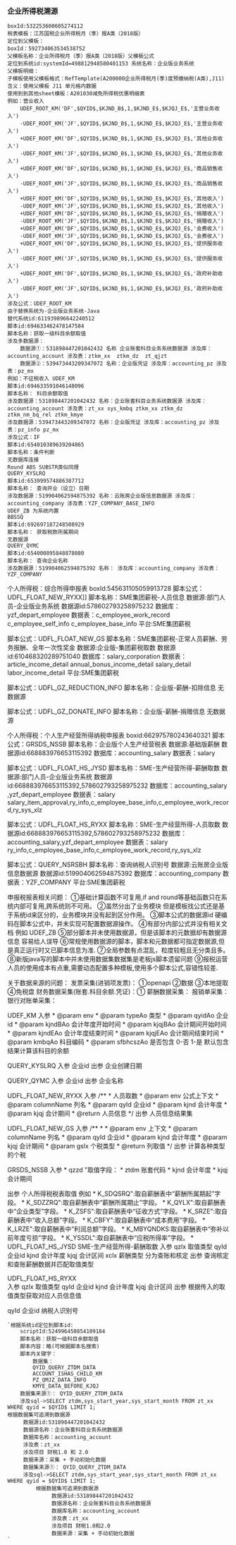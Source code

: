 ### 企业所得税溯源
    boxId:532253600605274112
    税表模板：江苏国税企业所得税月（季）报A类（2018版）
    定位到父模板：
    boxId：592734063534538752
    父模板名称：企业所得税月（季）报A类（2018版）父模板公式
    定位到系统id:systemId=498812948580401153 系统名称：企业版业务系统
    父模板明细：
    子模板使用父模板格式：RefTemplate(A200000企业所得税月(季)度预缴纳税(A类),J11)
    含义：使用父模板 J11 单元格内数据
    使用到到其他sheet模板：A201030减免所得税优惠明细表
    例如：营业收入
        UDEF_ROOT_KM('DF',$QYID$,$KJND_B$,1,$KJND_E$,$KJQJ_E$,'主营业务收入')
        -UDEF_ROOT_KM('JF',$QYID$,$KJND_B$,1,$KJND_E$,$KJQJ_E$,'主营业务收入')
        +UDEF_ROOT_KM('DF',$QYID$,$KJND_B$,1,$KJND_E$,$KJQJ_E$,'其他业务收入')
        -UDEF_ROOT_KM('JF',$QYID$,$KJND_B$,1,$KJND_E$,$KJQJ_E$,'其他业务收入')
        +UDEF_ROOT_KM('DF',$QYID$,$KJND_B$,1,$KJND_E$,$KJQJ_E$,'商品销售收入')
        -UDEF_ROOT_KM('JF',$QYID$,$KJND_B$,1,$KJND_E$,$KJQJ_E$,'商品销售收入')
        +UDEF_ROOT_KM('DF',$QYID$,$KJND_B$,1,$KJND_E$,$KJQJ_E$,'其他收入')
        -UDEF_ROOT_KM('JF',$QYID$,$KJND_B$,1,$KJND_E$,$KJQJ_E$,'其他收入')
        +UDEF_ROOT_KM('DF',$QYID$,$KJND_B$,1,$KJND_E$,$KJQJ_E$,'捐赠收入')
        -UDEF_ROOT_KM('JF',$QYID$,$KJND_B$,1,$KJND_E$,$KJQJ_E$,'捐赠收入')
        +UDEF_ROOT_KM('DF',$QYID$,$KJND_B$,1,$KJND_E$,$KJQJ_E$,'会费收入')
        -UDEF_ROOT_KM('JF',$QYID$,$KJND_B$,1,$KJND_E$,$KJQJ_E$,'会费收入')
        +UDEF_ROOT_KM('DF',$QYID$,$KJND_B$,1,$KJND_E$,$KJQJ_E$,'提供服务收入')
        -UDEF_ROOT_KM('JF',$QYID$,$KJND_B$,1,$KJND_E$,$KJQJ_E$,'提供服务收入')
        +UDEF_ROOT_KM('DF',$QYID$,$KJND_B$,1,$KJND_E$,$KJQJ_E$,'政府补助收入')
        -UDEF_ROOT_KM('JF',$QYID$,$KJND_B$,1,$KJND_E$,$KJQJ_E$,'政府补助收入')
    涉及公式：UDEF_ROOT_KM
    由于替换系统为-企业版业务系统-Java 
    替代系统id:611939896642240512
    脚本id:694633462478147584
    脚本名称：获取一级科目余额取值
    涉及多数据源：
        数据源①：531898447201042432 名称 企业账套科目业务系统数据源 涉及库：accounting_account 涉及表：ztkm_xx  ztkm_dz  zt_qjzt
        数据源②：539473443209347072 名称：企业版凭证 涉及库：accounting_pz 涉及表：pz_mx
    例如：不征税收入 UDEF_KM
    脚本id:694633591046148096
    脚本名称： 科目余额取值
    涉及数据源：531898447201042432 名称：企业账套科目业务系统数据源 涉及库：accounting_account 涉及表：zt_xx sys_kmbq ztkm_xx ztkm_dz ztkm_nm_bq_rel ztkm_kmye
    涉及数据源：539473443209347072 名称：企业版凭证 涉及库：accounting_pz 涉及表：pz_info pz_mx
    涉及公式：IF 
    脚本id:654010389639204865
    脚本名称：条件判断
    无数据库连接
    Round ABS SUBSTR类似同理
    QUERY_KYSLRQ
    脚本id:653999574886387712
    脚本名称： 查询开业（设立）日期
    涉及数据源：519904062594875392 名称：云账房企业版信息数据源 涉及库：accounting_company 涉及表：YZF_COMPANY_BASE_INFO
    UDEF_ZB 为系统内置
    BBSSQ
    脚本id:692697187248508929
    脚本名称： 获取税款所属期间
    无数据源
    QUERY_QYMC
    脚本id:654000895848878080
    脚本名称： 查询企业名称
    涉及数据源：519904062594875392 名称： 涉及库：accounting_company 涉及表：YZF_COMPANY
   
   
   
  个人所得税：综合所得申报表
  boxId:545631105059913728
  脚本公式：UDFL_FLOAT_NEW_RYXX]\]
  脚本名称：SME集团薪税-人员信息
  数据源:部门人员-企业版业务系统
  数据源id:578602793258975232
  数据库：yzf_depart_employee
  数据表：c_employee_work_record c_employee_self_info c_employee_base_info
  平台:SME集团薪税
  
  脚本公式：UDFL_FLOAT_NEW_GS
  脚本名称：SME集团薪税-正常人员薪酬、劳务报酬、全年一次性奖金
  数据源:企业版-集团薪税取数
  数据源id:610468320289751040
  数据库：salary_corporation
  数据表：article_income_detail annual_bonus_income_detail salary_detail labor_income_detail
  平台:SME集团薪税
  

  脚本公式：UDFL_GZ_REDUCTION_INFO
  脚本名称：企业版-薪酬-扣除信息
  无数据源
  
  脚本公式：UDFL_GZ_DONATE_INFO
  脚本名称：企业版-薪酬-捐赠信息
  无数据源
  
  个人所得税：个人生产经营所得纳税申报表
  boxid:662975780243640321
  脚本公式：GRSDS_NSSB
  脚本名称：企业版个人生产经营税表
  数据源:基础版薪酬
  数据源id:668883976653115392
  数据库：accounting_salary
  数据表：salary
  
  脚本公式：UDFL_FLOAT_HS_JYSD
  脚本名称：SME-生产经营所得-薪酬取数
  数据源:部门人员-企业版业务系统
  数据源id:668883976653115392,578602793258975232
  数据库：accounting_salary ,yzf_depart_employee
  数据表：salary salary_item_approval,ry_info,c_employee_base_info,c_employee_work_record,ry_sys_xlz

  脚本公式：UDFL_FLOAT_HS_RYXX
  脚本名称：SME-生产经营所得-人员取数
  数据源id:668883976653115392,578602793258975232
  数据库：accounting_salary,yzf_depart_employee
  数据表：salary ry_info,c_employee_base_info,c_employee_work_record,ry_sys_xlz

  脚本公式：QUERY_NSRSBH
  脚本名称：查询纳税人识别号
  数据源:云账房企业版信息数据源
  数据源id:519904062594875392
  数据库：accounting_company
  数据表：YZF_COMPANY
  平台:SME集团薪税     
    
    
  申报税报表相关问题：
     ①基础计算函数不可复用,if and round等基础函数只在系统内部可复用,跨系统则不可用。
     ②虽然分出了业务模块 但是模板找公式还是基于系统id来区分的，业务模块并没有起到区分作用。
     ③脚本公式的数据源id 硬编码在脚本公式中，并未实现可配置数据源操作。
     ④有部分内部公式并没有相关文档 例如 UDEF_ZB
     ⑤部分脚本并未使用数据源，但是该脚本的元数据却有数据源信息 容易给人误导
     ⑥常规使用数据源的脚本，脚本和元数据都可指定数据源,但是真正运行时又已脚本信息为准.
     ⑦全局参数有点混乱，粒度较粗且无分类且多。
     ⑧新版java写的脚本中并未使用数据集数据集是老板js脚本遗留问题
     ⑨报税运营人员的使用成本有点重,需要动态配置多种模板,使用多个脚本公式,容错性较差.
  
  
  关于数据来源的问题：
    发票采集(进销项发票)： ①openapi ②数据 ③本地提取 ④免税盘
    财务数据采集(账套.科目余额.凭证)：①
    薪酬数据采集：
    报销单采集：
    银行对账单采集：
    
    
    
UDEF_KM 入参     * @param env
                * @param typeAo    类型
                * @param qyidAo    企业id
                * @param kjndBAo   会计年度开始时间
                * @param kjqjBAo   会计期间开始时间
                * @param kjndEAo   会计年度结束时间
                * @param kjqjEAo   会计期间结束时间
                * @param kmbqAo    科目编码
                * @param sfbhcszAo 是否包含 0-否 1-是  默认包含
结果计算该科目的余额

QUERY_KYSLRQ 入参 企业id 出参 企业创建日期

QUERY_QYMC 入参 企业id 出参 企业名称

UDFL_FLOAT_NEW_RYXX 入参     /**
                            * 人员取数
                            * @param env   公式上下文
                            * @param columnName    列名
                            * @param qyId  企业id
                            * @param kjnd  会计年度
                            * @param kjqj  会计期间
                            * @return  人员信息
                            */
 出参 人员信息结果集
 
 UDFL_FLOAT_NEW_GS 入参     /**
                            *
                            * @param env 上下文
                            * @param columnName 列名
                            * @param qyId  企业id
                            * @param kjnd  会计年度
                            * @param kjqj  会计期间
                            * @param gslx  个税类型
                            * @return 列取值
                            */
出参 计算各种类型的个税

GRSDS_NSSB 入参     * qzzd	"取值字段：
                   * ztdm	账套代码
                   * kjnd	会计年度
                   * kjqj	会计期间
                   
出参 个人所得税税表取值  例如 * K_SDQSRQ":取自薪酬表中“薪酬所属期起”字段。
                  * K_SDZZRQ":取自薪酬表中“薪酬所属期止”字段。
                  * K_QYLX":取自薪酬表中“企业类型”字段。
                  * K_ZSFS":取自薪酬表中“征收方式”字段。
                  * K_SRZE":取自薪酬表中“收入总额”字段。
                  * K_CBFY":取自薪酬表中“成本费用”字段。
                  * K_LRZE":取自薪酬表中“利润总额”字段。
                  * K_MBYQNDKS:取自薪酬表中“弥补以前年度亏损”字段。
                  * K_YSSDL":取自薪酬表中“应税所得率”字段。
                  *                   
UDFL_FLOAT_HS_JYSD  SME-生产经营所得-薪酬取数 
 入参 
 qzlx 取值类型 
 qyId 企业id 
 kjnd 会计年度 
 kjqj 会计区间 
 xclx 薪酬类型  分为查账和核定
 出参 查询核定和查账薪酬数据并匹配取值类型
 
 UDFL_FLOAT_HS_RYXX  
 入参 
 qzlx 取值类型
 qyId 企业id
 kjnd 会计年度
 kjqj 会计区间
 出参 根据传入的取值类型获取对应人员信息值
 
 qyId 企业id
 纳税人识别号
  
  
  
    
   
   
    
    
    
    
    
    
    
    
    
    
    
    
    
    
    
    
    
    
    
    
    
    
    
    
    
    
    
    
    
    
    
    
    
    
    
    
    
    
    
    
    
    
    
    
    
    
    
    
    
    
    `根据系统id定位到脚本id:
        scriptId:524996450854109184
        脚本名称：获取一级科目余额取值
        脚本内容：略(可根据脚本名搜索)
        脚本内关键字：
            数据集：
            QYID_QUERY_ZTDM_DATA 
            ACCOUNT_ISHAS_CHILD_KM 
            PZ_QMJZ_DATA_INFO 
            KMYE_DATA_BEFORE_KJQJ 
        数据集来源①： QYID_QUERY_ZTDM_DATA 
        涉及sql->SELECT ztdm,sys_start_year,sys_start_month FROM zt_xx WHERE qyid = $QYID$ LIMIT 1;
    根据数据集可追溯到数据源
         数据源id:531898447201042432 
         数据源名称：企业账套科目业务系统数据源
         数据库名称：accounting_account
         涉及表：zt_xx
         涉及项目 财税1.0 和 2.0
         数据来源：采集 + 手动初始化数据
         数据集来源①： QYID_QUERY_ZTDM_DATA 
         涉及sql->SELECT ztdm,sys_start_year,sys_start_month FROM zt_xx WHERE qyid = $QYID$ LIMIT 1;
             根据数据集可追溯到数据源
                  数据源id:531898447201042432 
                  数据源名称：企业账套科目业务系统数据源
                  数据库名称：accounting_account
                  涉及表：zt_xx
                  涉及项目 财税1.0和2.0
                  数据来源：采集 + 手动初始化数据
    `    
         
         
           
            
        
    
    